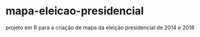 # mapa-eleicao-presidencial
projeto em R para a criação de mapa da eleição presidencial de 2014 e 2018
